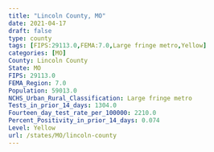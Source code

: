 ```yaml
---
title: "Lincoln County, MO"
date: 2021-04-17
draft: false
type: county
tags: [FIPS:29113.0,FEMA:7.0,Large fringe metro,Yellow]
categories: [MO]
County: Lincoln County
State: MO
FIPS: 29113.0
FEMA_Region: 7.0
Population: 59013.0
NCHS_Urban_Rural_Classification: Large fringe metro
Tests_in_prior_14_days: 1304.0
Fourteen_day_test_rate_per_100000: 2210.0
Percent_Positivity_in_prior_14_days: 0.074
Level: Yellow
url: /states/MO/lincoln-county
---
```



